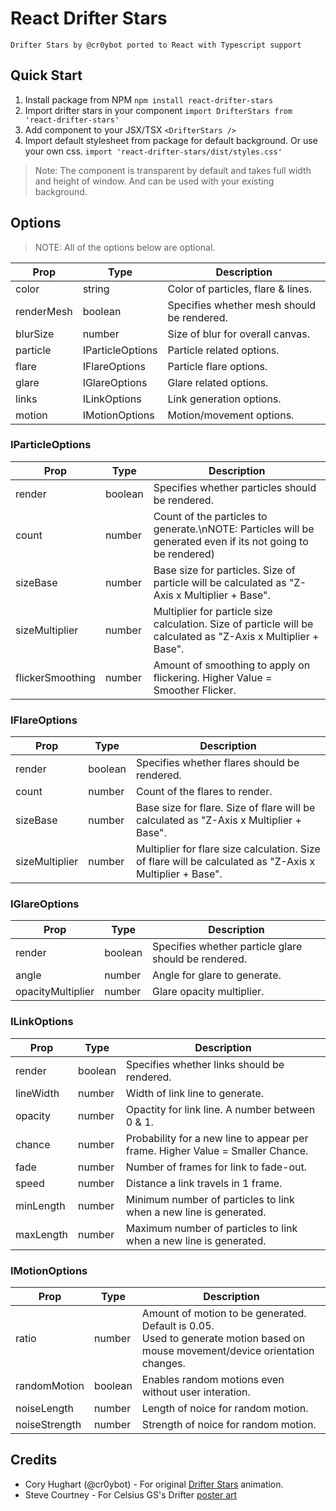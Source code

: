 
# React Drifter Stars
`Drifter Stars by @cr0ybot ported to React with Typescript support`

## Quick Start
1. Install package from NPM
`npm install react-drifter-stars`
2. Import drifter stars in your component
`import DrifterStars from 'react-drifter-stars'`
3. Add component to your JSX/TSX
`<DrifterStars />`
4. Import default stylesheet from package for default background. Or use your own css.
`import 'react-drifter-stars/dist/styles.css'`

> Note: The component is transparent by default and takes full width and height of window. And can be used with your existing background.

## Options
> NOTE: All of the options below are optional.


|        Prop       |        Type       | Description                                                                                                                           |
|-------------------|-------------------|---------------------------------------------------------------------------------------------------------------------------------------|
| color             | string            | Color of particles, flare & lines.                                                                                                    |
| renderMesh        | boolean           | Specifies whether mesh should be rendered.                                                                                            |
| blurSize          | number            | Size of blur for overall canvas.                                                                                                      |
| particle          | IParticleOptions  | Particle related options.                                                                                                             |
| flare             | IFlareOptions     | Particle flare options.                                                                                                               |
| glare             | IGlareOptions     | Glare related options.                                                                                                                |
| links             | ILinkOptions      | Link generation options.                                                                                                              |
| motion            | IMotionOptions    | Motion/movement options.                                                                                                              |

### IParticleOptions
|        Prop       |        Type       | Description                                                                                                                           |
|-------------------|-------------------|---------------------------------------------------------------------------------------------------------------------------------------|
| render            | boolean           | Specifies whether particles should be rendered.                                                                                       |
| count             | number            | Count of the particles to generate.\nNOTE: Particles will be generated even if its not going to be rendered)                          |
| sizeBase          | number            | Base size for particles. Size of particle will be calculated as "Z-Axis x Multiplier + Base".                                         |
| sizeMultiplier    | number            | Multiplier for particle size calculation. Size of particle will be calculated as "Z-Axis x Multiplier + Base".                        |
| flickerSmoothing  | number            | Amount of smoothing to apply on flickering. Higher Value = Smoother Flicker.                                                          |

### IFlareOptions
|        Prop       |        Type       | Description                                                                                                                           |
|-------------------|-------------------|---------------------------------------------------------------------------------------------------------------------------------------|
| render            | boolean           | Specifies whether flares should be rendered.                                                                                          |
| count             | number            | Count of the flares to render.                                                                                                        |
| sizeBase          | number            | Base size for flare. Size of flare will be calculated as "Z-Axis x Multiplier + Base".                                                |
| sizeMultiplier    | number            | Multiplier for flare size calculation. Size of flare will be calculated as "Z-Axis x Multiplier + Base".                              |

### IGlareOptions
|        Prop       |        Type       | Description                                                                                                                           |
|-------------------|-------------------|---------------------------------------------------------------------------------------------------------------------------------------|
| render            | boolean           | Specifies whether particle glare should be rendered.                                                                                  |
| angle             | number            | Angle for glare to generate.                                                                                                          |
| opacityMultiplier | number            | Glare opacity multiplier.                                                                                                             |

### ILinkOptions
|        Prop       |        Type       | Description                                                                                                                           |
|-------------------|-------------------|---------------------------------------------------------------------------------------------------------------------------------------|
| render            | boolean           | Specifies whether links should be rendered.                                                                                           |
| lineWidth         | number            | Width of link line to generate.                                                                                                       |
| opacity           | number            | Opactity for link line. A number between 0 & 1.                                                                                       |
| chance            | number            | Probability for a new line to appear per frame. Higher Value = Smaller Chance.                                                        |
| fade              | number            | Number of frames for link to fade-out.                                                                                                |
| speed             | number            | Distance a link travels in 1 frame.                                                                                                   |
| minLength         | number            | Minimum number of particles to link when a new line is generated.                                                                     |
| maxLength         | number            | Maximum number of particles to link when a new line is generated.                                                                     |

### IMotionOptions
|        Prop       |        Type       | Description                                                                                                                           |
|-------------------|-------------------|---------------------------------------------------------------------------------------------------------------------------------------|
| ratio             | number            | Amount of motion to be generated. Default is 0.05.<br/>Used to generate motion based on mouse movement/device orientation changes.    |
| randomMotion      | boolean           | Enables random motions even without user interation.                                                                                  |
| noiseLength       | number            | Length of noice for random motion.                                                                                                    |
| noiseStrength     | number            | Strength of noice for random motion.                                                                                                  |

## Credits
 * Cory Hughart (@cr0ybot) - For original [Drifter Stars](https://codepen.io/cr0ybot/pen/zNyYeW) animation.
 * Steve Courtney - For Celsius GS's Drifter [poster art](http://celsiusgs.com/drifter/posters.php)
